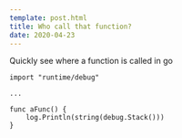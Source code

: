```yaml
---
template: post.html
title: Who call that function?
date: 2020-04-23
---
```

Quickly see where a function is called in go
```golang
import "runtime/debug"

...

func aFunc() {
    log.Println(string(debug.Stack()))
}
```